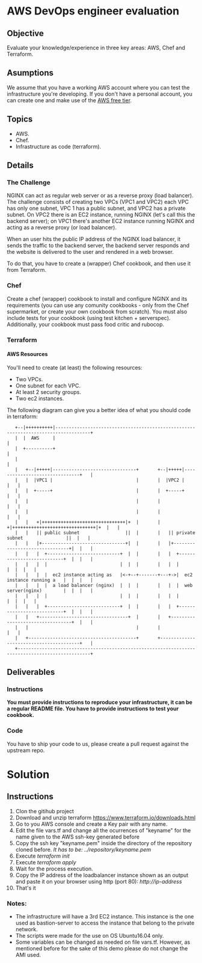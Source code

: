 # AWS DevOps engineer evaluation

## Objective

Evaluate your knowledge/experience in three key areas: AWS, Chef and Terraform.

## Asumptions

We assume that you have a working AWS account where you can test the infrastructure you're developing. If you don't have a personal account, you can create one and make use of the [AWS free tier](https://aws.amazon.com/free/).

## Topics

- AWS.
- Chef.
- Infrastructure as code (terraform).

## Details

### The Challenge

NGINX can act as regular web server or as a reverse proxy (load balancer). The challenge consists of creating two VPCs (VPC1 and VPC2)
each VPC has only one subnet, VPC 1 has a public subnet, and VPC2 has a private subnet. On VPC2 there is an EC2 instance, running
NGINX (let's call this the backend server); on VPC1 there's another EC2 instance running NGINX and acting as a reverse proxy
(or load balancer).

When an user hits the public IP address of the NGINX load balancer, it sends the traffic to the backend server, the backend server
responds and the website is delivered to the user and rendered in a web browser.

To do that, you have to create a (wrapper) Chef cookbook, and then use it from Terraform.

### Chef

Create a chef (wrapper) cookbook to install and configure NGINX and its requirements (you can use any comunity cookbooks - only from the Chef supermarket, or create your own cookbook from scratch). You must also include tests for your cookbook (using test kitchen +
serverspec). Additionally, your cookbook must pass food critic and rubocop.

### Terraform

#### AWS Resources

You'll need to create (at least) the following resources:
- Two VPCs.
- One subnet for each VPC.
- At least 2 security groups.
- Two ec2 instances.

The following diagram can give you a better idea of what you should code in terraform:

```
   +--|++++++++++|-----------------------------------------------------------------------------------+
   |  |  AWS     |                                                                                   |
   |  +----------+                                                                                   |
   |                                                                                                 |
   |   +--|+++++|-------------------------------+       +--|+++++|-------------------------------+   |
   |   |  |VPC1 |                               |       |  |VPC2 |                               |   |
   |   |  +-----+                               |       |  +-----+                               |   |
   |   |                                        |       |                                        |   |
   |   |                                        |       |                                        |   |
   |   |   +|+++++++++++++++++++++++++++++++|+  |       |   +|+++++++++++++++++++++++++++++++|+  |   |
   |   |   || public subnet                 ||  |       |   || private subnet                ||  |   |
   |   |   |+-------------------------------+|  |       |   |+-------------------------------+|  |   |
   |   |   |  +---------------------------+  |  |       |   |  +---------------------------+  |  |   |
   |   |   |  |                           |  |  |       |   |  |                           |  |  |   |
   |   |   |  |  ec2 instance acting as   |<-+--+-------+---+->|  ec2 instance running a   |  |  |   |
   |   |   |  |  a load balancer (nginx)  |  |  |       |   |  |  web server(nginx)        |  |  |   |
   |   |   |  |                           |  |  |       |   |  |                           |  |  |   |
   |   |   |  +---------------------------+  |  |       |   |  +---------------------------+  |  |   |
   |   |   +---------------------------------+  |       |   +---------------------------------+  |   |
   |   |                                        |       |                                        |   |
   |   +----------------------------------------+       +----------------------------------------+   |
   +-------------------------------------------------------------------------------------------------+

```

## Deliverables

### Instructions

**You must provide instructions to reproduce your infrastructure, it can be a regular README file. You have to provide instructions to test your cookbook.**

### Code

You have to ship your code to us, please create a pull request against the upstream repo.

# Solution

## Instructions
1. Clon the gitihub project
2. Download and unzip terraform https://www.terraform.io/downloads.html
3. Go to you AWS console and create a Key pair with any name.
4. Edit the file vars.tf and change all the ocurrences of "keyname" for the name given to the AWS ssh-key generated before
4. Copy the ssh key "keyname.pem" inside the directory of the repository cloned before. _It has to be: ../repository/keyname.pem_
3. Execute *terraform init*
4. Execute *terraform apply*
5. Wait for the process execution. 
6. Copy the IP address of the loadbalancer instance shown as an output and paste it on your browser using http (port 80): _http://ip-address_
7. That's it

### Notes:
- The infrastructure will have a 3rd EC2 instance. This instance is the one used as bastion-server to access the instance that belong to the private network.
- The scripts were made for the use on OS Ubuntu16.04 only.
- Some variables can be changed as needed on file vars.tf. However, as mentioned before for the sake of this demo please do not change the AMI used.
